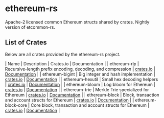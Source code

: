 # ethereum-rs

Apache-2 licensed common Ethereum structs shared by crates. Nightly version of etcommon-rs.

## List of Crates

Below are all crates provided by the ethereum-rs project.

| Name | Description | Crates.io | Documentation |
| ethereum-rlp | Recursive-length prefix encoding, decoding, and compression | [crates.io](https://crates.io/crates/ethereum-rlp) | [Documentation](https://docs.rs/ethereum-rlp) |
| ethereum-bigint | Big integer and hash implementation | [crates.io](https://crates.io/crates/ethereum-bigint) | [Documentation](https://docs.rs/ethereum-bigint) |
| ethereum-hexutil | Small hex decoding helpers | [crates.io](https://crates.io/crates/ethereum-hexutil) | [Documentation](https://docs.rs/ethereum-hexutil) |
| ethereum-bloom | Log bloom for Ethereum | [crates.io](https://crates.io/crates/ethereum-bloom) | [Documentation](https://docs.rs/ethereum-bloom) |
| ethereum-trie | Merkle Trie specialized for Ethereum | [crates.io](https://crates.io/crates/ethereum-trie) | [Documentation](https://docs.rs/ethereum-trie) |
| ethereum-block | Block, transaction and account structs for Ethereum | [crates.io](https://crates.io/crates/ethereum-block) | [Documentation](https://docs.rs/ethereum-block) |
| ethereum-block-core | Core block, transaction and account structs for Ethereum | [crates.io](https://crates.io/crates/ethereum-block-core) | [Documentation](https://docs.rs/ethereum-block-core) |
